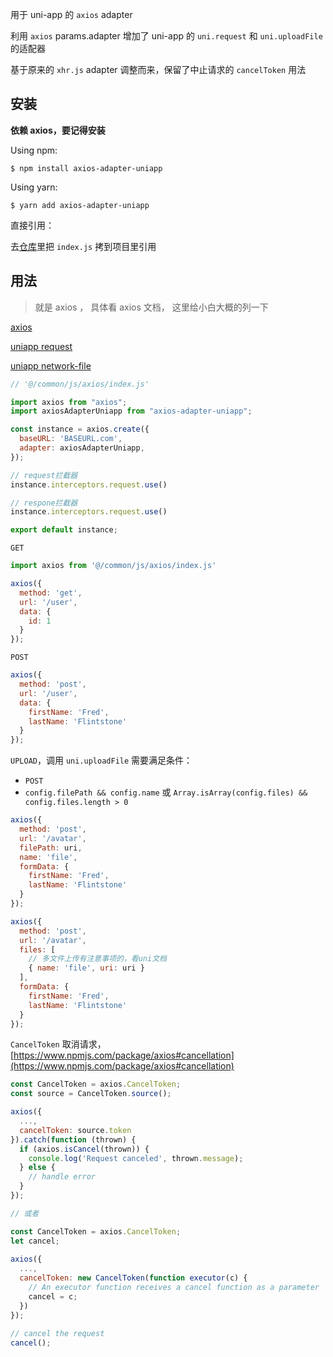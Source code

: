 用于 uni-app 的 `axios` adapter

利用 `axios` params.adapter 增加了 uni-app 的 `uni.request` 和 `uni.uploadFile` 的适配器

基于原来的 `xhr.js` adapter 调整而来，保留了中止请求的 `cancelToken` 用法

## 安装

**依赖 axios，要记得安装**

Using npm:

`$ npm install axios-adapter-uniapp`

Using yarn:

`$ yarn add axios-adapter-uniapp`

直接引用：

去[仓库](https://github.com/lcysgsg/axios-adapter-uniapp)里把 `index.js` 拷到项目里引用

## 用法

> 就是 axios ， 具体看 axios 文档， 这里给小白大概的列一下

[axios](https://www.npmjs.com/package/axios)

[uniapp request](https://uniapp.dcloud.io/api/request/request)

[uniapp network-file](https://uniapp.dcloud.io/api/request/network-file)

```js
// '@/common/js/axios/index.js'

import axios from "axios";
import axiosAdapterUniapp from "axios-adapter-uniapp";

const instance = axios.create({
  baseURL: 'BASEURL.com',
  adapter: axiosAdapterUniapp,
});

// request拦截器
instance.interceptors.request.use()

// respone拦截器
instance.interceptors.request.use()

export default instance;
```

`GET`

```js
import axios from '@/common/js/axios/index.js'

axios({
  method: 'get',
  url: '/user',
  data: {
    id: 1
  }
});
```

`POST`

```js
axios({
  method: 'post',
  url: '/user',
  data: {
    firstName: 'Fred',
    lastName: 'Flintstone'
  }
});
```

`UPLOAD`，调用 `uni.uploadFile` 需要满足条件：
- `POST`
- `config.filePath && config.name` 或 `Array.isArray(config.files) && config.files.length > 0`

```js
axios({
  method: 'post',
  url: '/avatar',
  filePath: uri,
  name: 'file',
  formData: {
    firstName: 'Fred',
    lastName: 'Flintstone'
  }
});

axios({
  method: 'post',
  url: '/avatar',
  files: [
    // 多文件上传有注意事项的，看uni文档
    { name: 'file', uri: uri }
  ],
  formData: {
    firstName: 'Fred',
    lastName: 'Flintstone'
  }
});
```

`CancelToken` 取消请求， [https://www.npmjs.com/package/axios#cancellation](https://www.npmjs.com/package/axios#cancellation)

```js
const CancelToken = axios.CancelToken;
const source = CancelToken.source();

axios({
  ...,
  cancelToken: source.token
}).catch(function (thrown) {
  if (axios.isCancel(thrown)) {
    console.log('Request canceled', thrown.message);
  } else {
    // handle error
  }
});

// 或者

const CancelToken = axios.CancelToken;
let cancel;
 
axios({
  ...,
  cancelToken: new CancelToken(function executor(c) {
    // An executor function receives a cancel function as a parameter
    cancel = c;
  })
});
 
// cancel the request
cancel();
```
